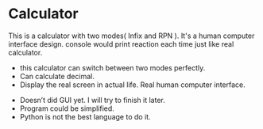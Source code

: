 # Calculator

This is a calculator with two modes( Infix and RPN ).
It's a human computer interface design. console would print reaction each time just like real calculator.

+ this calculator can switch between two modes perfectly.
+ Can calculate decimal.
+ Display the real screen in actual life. Real human computer interface.

- Doesn’t did GUI yet. I will try to finish it later.
- Program could be simplified.
- Python is not the best language to do it.
